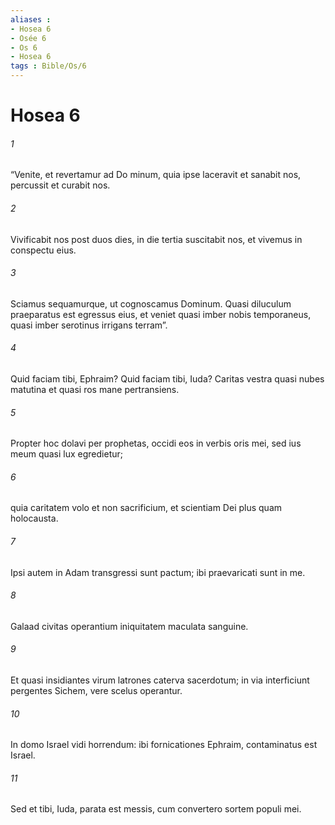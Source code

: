 ```yaml
---
aliases : 
- Hosea 6
- Osée 6
- Os 6
- Hosea 6
tags : Bible/Os/6
---
```


# Hosea 6

###### 1
“Venite, et revertamur ad Do minum, quia ipse laceravit et sanabit nos, percussit et curabit nos.
###### 2
Vivificabit nos post duos dies, in die tertia suscitabit nos, et vivemus in conspectu eius.
###### 3
Sciamus sequamurque, ut cognoscamus Dominum. Quasi diluculum praeparatus est egressus eius, et veniet quasi imber nobis temporaneus, quasi imber serotinus irrigans terram”.
###### 4
Quid faciam tibi, Ephraim? Quid faciam tibi, Iuda? Caritas vestra quasi nubes matutina et quasi ros mane pertransiens.
###### 5
Propter hoc dolavi per prophetas, occidi eos in verbis oris mei, sed ius meum quasi lux egredietur;
###### 6
quia caritatem volo et non sacrificium, et scientiam Dei plus quam holocausta.
###### 7
Ipsi autem in Adam transgressi sunt pactum; ibi praevaricati sunt in me.
###### 8
Galaad civitas operantium iniquitatem maculata sanguine.
###### 9
Et quasi insidiantes virum latrones caterva sacerdotum; in via interficiunt pergentes Sichem, vere scelus operantur.
###### 10
In domo Israel vidi horrendum: ibi fornicationes Ephraim, contaminatus est Israel.
###### 11
Sed et tibi, Iuda, parata est messis, cum convertero sortem populi mei.
